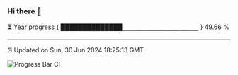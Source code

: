 ### Hi there 👋

⏳ Year progress { ██████████████▁▁▁▁▁▁▁▁▁▁▁▁▁▁▁▁ } 49.66 %

---

⏰ Updated on Sun, 30 Jun 2024 18:25:13 GMT

![Progress Bar CI](https://github.com/ZhaoGui/ZhaoGui/workflows/Progress%20Bar%20CI/badge.svg)

